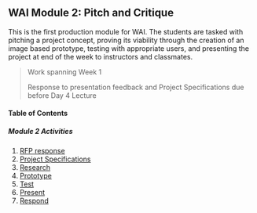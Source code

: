 ## WAI Module 2: Pitch and Critique

This is the first production module for WAI. The students are tasked with pitching a project concept, proving its viability through the creation of an image based prototype, testing with appropriate users, and presenting the project at end of the week to instructors and classmates.

> Work spanning Week 1  
>
> Response to presentation feedback and Project Specifications due before Day 4 Lecture

#### Table of Contents

##### Module 2 Activities
1. [RFP response](./RFP.md)
2. [Project Specifications](./Specs.md)
3. [Research](./Research.md)
4. [Prototype](./Prototype.md)
5. [Test](./Test.md)
6. [Present](./Present.md)
7. [Respond](./Respond.md)

